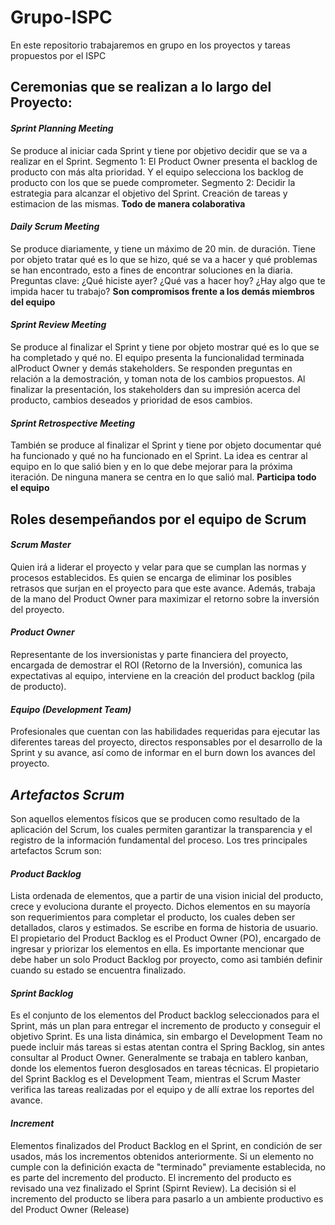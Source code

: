 # Grupo-ISPC
En este repositorio trabajaremos en grupo en los proyectos y tareas propuestos por el ISPC

## Ceremonias que se realizan a lo largo del Proyecto:

#### *Sprint Planning Meeting*
Se produce al iniciar cada Sprint y tiene por objetivo decidir que se va a realizar en el Sprint.
Segmento 1: El Product Owner presenta el backlog de producto con más alta prioridad.
Y el equipo selecciona los backlog de producto con los que se puede comprometer.
Segmento 2: Decidir la estrategia para alcanzar el objetivo del Sprint. Creación de tareas y estimacion de las mismas.
**Todo de manera colaborativa**

#### *Daily Scrum Meeting*
Se produce diariamente, y tiene un máximo de 20 min. de duración. Tiene por objeto tratar qué es lo que se hizo, 
qué se va a hacer y qué problemas se han encontrado, esto a fines de encontrar soluciones en la diaria.
Preguntas clave: ¿Qué hiciste ayer? ¿Qué vas a hacer hoy? ¿Hay algo que te impida hacer tu trabajo?
**Son compromisos frente a los demás miembros del equipo**

#### *Sprint Review Meeting*
Se produce al finalizar el Sprint y tiene por objeto mostrar qué es lo que se ha completado y qué no. 
El equipo presenta la funcionalidad terminada alProduct Owner y demás stakeholders. Se responden preguntas 
en relación a la demostración, y toman nota de los cambios propuestos. Al finalizar la presentación, los
stakeholders dan su impresión acerca del producto, cambios deseados y prioridad de esos cambios.

#### *Sprint Retrospective Meeting*
También se produce al finalizar el Sprint y tiene por objeto documentar qué ha funcionado y qué no ha funcionado
en el Sprint. La idea es centrar al equipo en lo que salió bien y en lo que debe mejorar para la próxima iteración. 
De ninguna manera se centra en lo que salió mal.
**Participa todo el equipo**

## Roles desempeñandos por el equipo de Scrum 

#### *Scrum Master*

Quien irá a liderar el proyecto y velar para que se cumplan las normas y procesos establecidos. 
Es quien se encarga de eliminar los posibles retrasos que surjan en el proyecto para que este avance. 
Además, trabaja de la mano del Product Owner para maximizar el retorno sobre la inversión del proyecto.

#### *Product Owner*

Representante de los inversionistas y parte financiera del proyecto, encargada de demostrar el ROI (Retorno de la Inversión),
comunica las expectativas al equipo, interviene en la creación del product backlog (pila de producto).

#### *Equipo (Development Team)*

Profesionales que cuentan con las habilidades requeridas para ejecutar las diferentes tareas del proyecto, 
directos responsables por el desarrollo de la Sprint y su avance, así como de informar en el burn down los avances del proyecto.

## *Artefactos Scrum*

Son aquellos elementos físicos que se producen como resultado de la aplicación del Scrum, los cuales permiten garantizar la transparencia y el registro de la información fundamental del proceso.
Los tres principales artefactos Scrum son:

#### *Product Backlog*

Lista ordenada de elementos, que a partir de una vision inicial del producto, crece y evoluciona durante el proyecto.
Dichos elementos en su mayoría son requerimientos para completar el producto, los cuales deben ser detallados, claros y estimados.
Se escribe en forma de historia de usuario.
El propietario del Product Backlog es el Product Owner (PO), encargado de ingresar y priorizar los elementos en ella.
Es importante mencionar que debe haber un solo Product Backlog por proyecto, como asi también definir cuando su estado se encuentra finalizado.

#### *Sprint Backlog*

Es el conjunto de los elementos del Product backlog seleccionados para el Sprint, más un plan para entregar el incremento de producto y conseguir el objetivo Sprint.
Es una lista dinámica, sin embargo el Development Team no puede incluir más tareas si estas atentan contra el Spring Backlog, sin antes consultar al Product Owner.
Generalmente se trabaja en tablero kanban, donde los elementos fueron desglosados en tareas técnicas.
El propietario del Sprint Backlog es el Development Team, mientras el Scrum Master verifica las tareas realizadas por el equipo y de allí extrae los reportes del avance. 

#### *Increment*

Elementos finalizados del Product Backlog en el Sprint, en condición de ser usados, más los incrementos obtenidos anteriormente.
Si un elemento no cumple con la definición exacta de "terminado" previamente establecida, no es parte del incremento del producto.
El incremento del producto es revisado una vez finalizado el Sprint (Spirnt Review).
La decisión si el incremento del producto se libera para pasarlo a un ambiente productivo es del Product Owner (Release)

